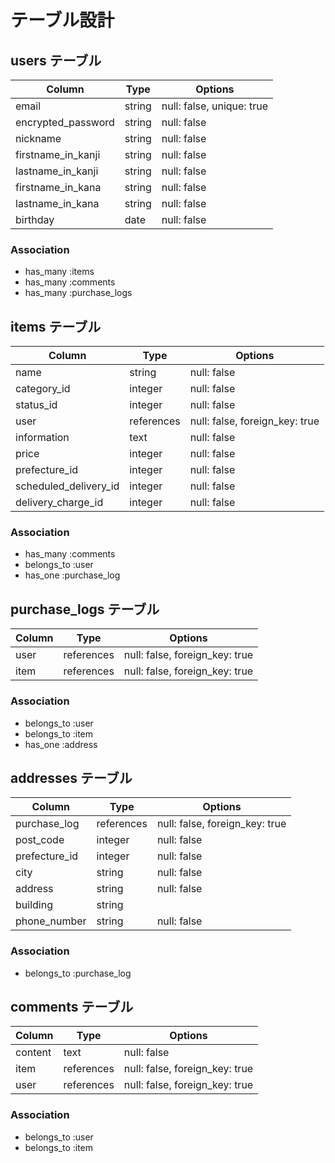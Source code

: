 # テーブル設計

## users テーブル

| Column             | Type   | Options                   |
| ------------------ | ------ | ------------------------- |
| email              | string | null: false, unique: true |
| encrypted_password | string | null: false               |
| nickname           | string | null: false               |
| firstname_in_kanji | string | null: false               |
| lastname_in_kanji  | string | null: false               |
| firstname_in_kana  | string | null: false               |
| lastname_in_kana   | string | null: false               |
| birthday           | date   | null: false               |

### Association

- has_many :items
- has_many :comments
- has_many :purchase_logs

## items テーブル

| Column                | Type       | Options                        |
| --------------------- | ---------- | ------------------------------ |
| name                  | string     | null: false                    |
| category_id           | integer    | null: false                    |
| status_id             | integer    | null: false                    |
| user                  | references | null: false, foreign_key: true |
| information           | text       | null: false                    |
| price                 | integer    | null: false                    |
| prefecture_id         | integer    | null: false                    |
| scheduled_delivery_id | integer    | null: false                    |
| delivery_charge_id    | integer    | null: false                    |

### Association

- has_many :comments
- belongs_to :user
- has_one :purchase_log

## purchase_logs テーブル

| Column                | Type       | Options                        |
| --------------------- | ---------- | ------------------------------ |
| user                  | references | null: false, foreign_key: true |
| item                  | references | null: false, foreign_key: true |

### Association

- belongs_to :user
- belongs_to :item
- has_one :address

## addresses テーブル

| Column                | Type       | Options                        |
| --------------------- | ---------- | ------------------------------ |
| purchase_log          | references | null: false, foreign_key: true |
| post_code             | integer    | null: false                    |
| prefecture_id         | integer    | null: false                    |
| city                  | string     | null: false                    |
| address               | string     | null: false                    |
| building              | string     |                                |
| phone_number          | string     | null: false                    |

### Association

- belongs_to :purchase_log

## comments テーブル

| Column             | Type       | Options                        |
| ------------------ | ---------- | ------------------------------ |
| content            | text       | null: false                    |
| item               | references | null: false, foreign_key: true |
| user               | references | null: false, foreign_key: true |

### Association

- belongs_to :user
- belongs_to :item